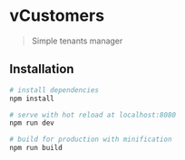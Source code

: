 # vCustomers

> Simple tenants manager

## Installation

``` bash
# install dependencies
npm install

# serve with hot reload at localhost:8080
npm run dev

# build for production with minification
npm run build
```

